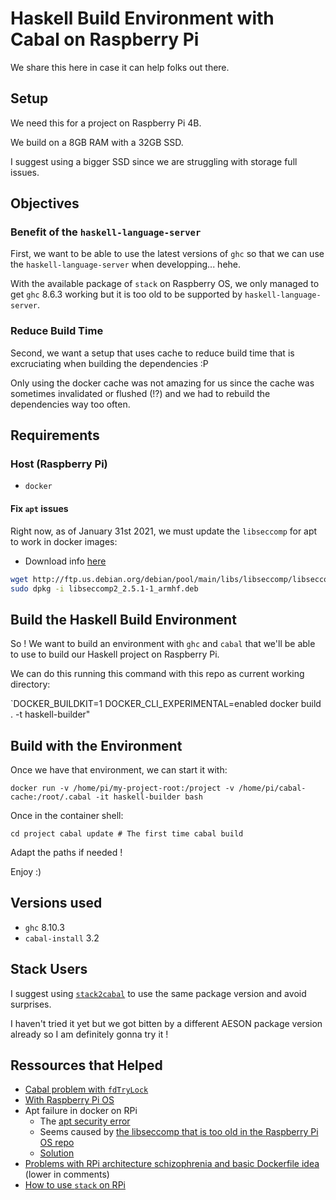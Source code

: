 # Haskell Build Environment with Cabal on Raspberry Pi

We share this here in case it can help folks out there.


## Setup

We need this for a project on Raspberry Pi 4B.

We build on a 8GB RAM with a 32GB SSD.

I suggest using a bigger SSD since we are struggling with storage full issues.


## Objectives

### Benefit of the `haskell-language-server`

First, we want to be able to use the latest versions of `ghc` so that we can use the `haskell-language-server` when developping... hehe.

With the available package of `stack` on Raspberry OS, we only managed to get `ghc` 8.6.3 working but it is too old to be supported by `haskell-language-server`.


### Reduce Build Time

Second, we want a setup that uses cache to reduce build time that is excruciating when building the dependencies :P

Only using the docker cache was not amazing for us since the cache was sometimes invalidated or flushed (!?) and we had to rebuild the dependencies way too often.


## Requirements

### Host (Raspberry Pi)

* `docker`

#### Fix `apt` issues

Right now, as of January 31st 2021, we must update the `libseccomp` for apt to work in docker images:

* Download info [here](https://packages.debian.org/sid/armhf/libseccomp2/download)

```bash
wget http://ftp.us.debian.org/debian/pool/main/libs/libseccomp/libseccomp2_2.5.1-1_armhf.deb
sudo dpkg -i libseccomp2_2.5.1-1_armhf.deb
```


## Build the Haskell Build Environment

So ! We want to build an environment with `ghc` and `cabal` that we'll be able to use to build our Haskell project on Raspberry Pi.

We can do this running this command with this repo as current working directory:

`DOCKER_BUILDKIT=1 DOCKER_CLI_EXPERIMENTAL=enabled docker build . -t haskell-builder"


## Build with the Environment

Once we have that environment, we can start it with:

`docker run -v /home/pi/my-project-root:/project -v /home/pi/cabal-cache:/root/.cabal -it haskell-builder bash`

Once in the container shell:

`cd project
cabal update # The first time
cabal build
`

Adapt the paths if needed !

Enjoy :)


## Versions used

* `ghc` 8.10.3
* `cabal-install` 3.2


## Stack Users

I suggest using [`stack2cabal`](https://hackage.haskell.org/package/stack2cabal) to use the same package version and avoid surprises.

I haven't tried it yet but we got bitten by a different AESON package version already so I am definitely gonna try it !


## Ressources that Helped

* [Cabal problem with `fdTryLock`](https://github.com/haskell/cabal/issues/6602)
* [With Raspberry Pi OS](https://gitlab.haskell.org/ghc/ghc/-/issues/17856)
* Apt failure in docker on RPi
    * The [apt security error](https://github.com/debuerreotype/docker-debian-artifacts/issues/101)
    * Seems caused by [the libseccomp that is too old in the Raspberry Pi OS repo](https://github.com/debuerreotype/docker-debian-artifacts/issues/97)
    * [Solution](https://stackoverflow.com/a/64463211/3687661)
* [Problems with RPi architecture schizophrenia and basic Dockerfile idea](https://gitlab.haskell.org/ghc/ghc/-/issues/17856) (lower in comments)
* [How to use `stack` on RPi](https://svejcar.dev/posts/2019/09/23/haskell-on-raspberry-pi-4/#solving-troubles-with-ghc)

